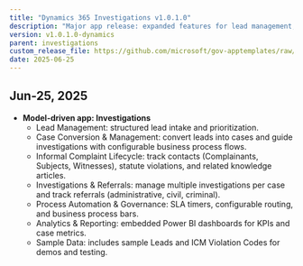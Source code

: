 ```yaml
---
title: "Dynamics 365 Investigations v1.0.1.0"
description: "Major app release: expanded features for lead management, case conversion, referrals, governance, and analytics."
version: v1.0.1.0-dynamics
parent: investigations
custom_release_file: https://github.com/microsoft/gov-apptemplates/raw/main/federal/icm-dynamics/releases/v1.0.1.0/MS-Fed-ICM-Dynamics_managed%20-%201.0.1.0.zip
date: 2025-06-25
---
```


## Jun-25, 2025

-   **Model-driven app: Investigations**
    - Lead Management: structured lead intake and prioritization.
    - Case Conversion & Management: convert leads into cases and guide investigations with configurable business process flows.
    - Informal Complaint Lifecycle: track contacts (Complainants, Subjects, Witnesses), statute violations, and related knowledge articles.
    - Investigations & Referrals: manage multiple investigations per case and track referrals (administrative, civil, criminal).
    - Process Automation & Governance: SLA timers, configurable routing, and business process bars.
    - Analytics & Reporting: embedded Power BI dashboards for KPIs and case metrics.
    - Sample Data: includes sample Leads and ICM Violation Codes for demos and testing.
